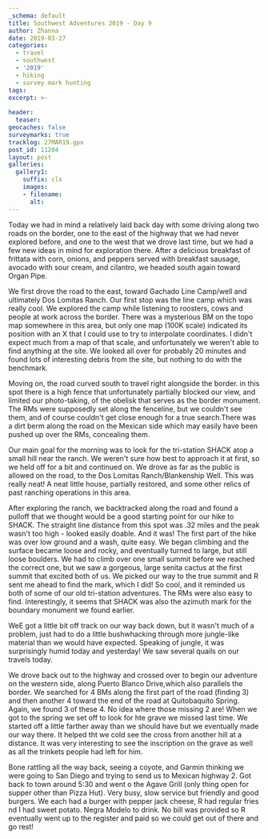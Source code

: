 ```yaml
---
_schema: default
title: Southwest Adventures 2019 - Day 9
author: Zhanna
date: 2019-03-27
categories: 
  - travel
  - southwest
  - '2019'
  - hiking
  - survey mark hunting
tags:
excerpt: >-
  
header:
  teaser:
geocaches: false
surveymarks: true
tracklog: 27MAR19.gpx
post_id: 11204
layout: post  
galleries:
  gallery1:
    suffix: clx
    images:
    - filename: 
      alt:                                       
---
```


Today we had in mind a relatively laid back day with some driving along two roads on the border, one to the east of the highway that we had never explored before, and one to the west that we drove last time, but we had a few new ideas in mind for exploration there. After a delicious breakfast of frittata with corn, onions, and peppers served with breakfast sausage, avocado with sour cream, and cilantro, we headed south again toward Organ Pipe. 

We first drove the road to the east, toward Gachado Line Camp/well and ultimately Dos Lomitas Ranch. Our first stop was the line camp which was really cool. We explored the camp while listening to roosters, cows and people at work across the border. There was a mysterious BM on the topo map somewhere in this area, but only one map (100K scale) indicated its position with an X that I could use to try to interpolate coordinates. I didn't expect much from a map of that scale, and unfortunately we weren't able to find anything at the site. We looked all over for probably 20 minutes and found lots of interesting debris from the site, but nothing to do with the benchmark.

Moving on, the road curved south to travel right alongside the border. in this spot there is a high fence that unfortunately partially blocked our view, and limited our photo-taking, of the obelisk that serves as the border monument. The RMs were supposedly set along the fenceline, but we couldn't see them, and of course couldn't get close enough for a true search.There was a dirt berm along the road on the Mexican side which may easily have been pushed up over the RMs, concealing them.

Our main goal for the morning was to look for the tri-station SHACK atop a small hill near the ranch. We weren't sure how best to approach it at first, so we held off for a bit and continued on. We drove as far as the public is allowed on the road, to the Dos Lomitas Ranch/Blankenship Well. This was really neat! A neat little house, partially restored, and some other relics of past ranching operations in this area.

After exploring the ranch, we backtracked along the road and found a pulloff that we thought would be a good starting point for our hike to SHACK. The straight line distance from this spot was .32 miles and the peak wasn't too high - looked easily doable. And it was! The first part of the hike was over low ground and a wash, quite easy. We began climbing and the surface became loose and rocky, and eventually turned to large, but still loose boulders. We had to climb over one small summit before we reached the correct one, but we saw a gorgeous, large senita cactus at the first summit that excited both of us. We picked our way to the true summit and R sent me ahead to find the mark, which I did! So cool, and it reminded us both of some of our old tri-station adventures. The RMs were also easy to find. Interestingly, it seems that SHACK was also the azimuth mark for the boundary monument we found earlier.

WeE got a little bit off track on our way back down, but it wasn't much of a problem, just had to do a little bushwhacking through more jungle-like material than we would have expected. Speaking of jungle, it was surprisingly humid today and yesterday! We saw several quails on our travels today.

We drove back out to the highway and crossed over to begin our adventure on the western side, along Puerto Blanco Drive,which also parallels the border. We searched for 4 BMs along the first part of the road (finding 3) and then another 4 toward the end of the road at Quitobaquito Spring. Again, we found 3 of these 4. No idea where those missing 2 are! When we got to the spring we set off to look for hte grave we missed last time. We started off a little farther away than we should have but we eventually made our way there. It helped tht we cold see the cross from another hill at a distance. It was very interesting to see the inscription on the grave as well as all the trinkets people had left for him.

Bone rattling all the way back, seeing a coyote, and Garmin thinking we were going to San Diego and trying to send us to Mexican highway 2. Got back to town around 5:30 and went o the Agave Grill (only thing open for supper other than Pizza Hut). Very busy, slow service but friendly and good burgers. We each had a burger with pepper jack cheese, R had regular fries nd I had sweet potato. Negra Modelo to drink. No bill was provided so R eventually went up to the register and paid so we could get out of there and go rest!
